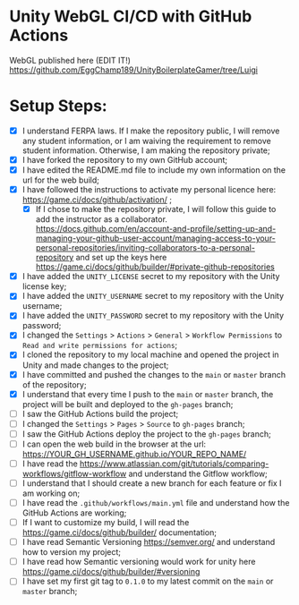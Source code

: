 # Unity WebGL CI/CD with GitHub Actions

WebGL published here (EDIT IT!) https://github.com/EggChamp189/UnityBoilerplateGamer/tree/Luigi

# Setup Steps:

- [x] I understand FERPA laws. If I make the repository public, I will remove any student information, or I am waiving the requirement to remove student information. Otherwise, I am making the repository private;
- [x] I have forked the repository to my own GitHub account;
- [x] I have edited the README.md file to include my own information on the url for the web build;
- [x] I have followed the instructions to activate my personal licence here: https://game.ci/docs/github/activation/ ;
    - [x] If I chose to make the repository private, I will follow this guide to add the instructor as a collaborator. https://docs.github.com/en/account-and-profile/setting-up-and-managing-your-github-user-account/managing-access-to-your-personal-repositories/inviting-collaborators-to-a-personal-repository and set up the keys here https://game.ci/docs/github/builder/#private-github-repositories
- [x] I have added the `UNITY_LICENSE` secret to my repository with the Unity license key;
- [x] I have added the `UNITY_USERNAME` secret to my repository with the Unity username;
- [x] I have added the `UNITY_PASSWORD` secret to my repository with the Unity password;
- [x] I changed the `Settings` > `Actions` > `General` > `Workflow Permissions` to `Read and write permissions for actions`;
- [x] I cloned the repository to my local machine and opened the project in Unity and made changes to the project;
- [x] I have committed and pushed the changes to the `main` or `master` branch of the repository;
- [x] I understand that every time I push to the `main` or `master` branch, the project will be built and deployed to the `gh-pages` branch;
- [ ] I saw the GitHub Actions build the project;
- [ ] I changed the `Settings` > `Pages` > `Source` to `gh-pages` branch;
- [ ] I saw the GitHub Actions deploy the project to the `gh-pages` branch;
- [ ] I can open the web build in the browser at the url: https://YOUR_GH_USERNAME.github.io/YOUR_REPO_NAME/
- [ ] I have read the https://www.atlassian.com/git/tutorials/comparing-workflows/gitflow-workflow and understand the Gitflow workflow;
- [ ] I understand that I should create a new branch for each feature or fix I am working on;
- [ ] I have read the `.github/workflows/main.yml` file and understand how the GitHub Actions are working;
- [ ] If I want to customize my build, I will read the https://game.ci/docs/github/builder/ documentation; 
- [ ] I have read Semantic Versioning https://semver.org/ and understand how to version my project;
- [ ] I have read how Semantic versioning would work for unity here https://game.ci/docs/github/builder/#versioning 
- [ ] I have set my first git tag to `0.1.0` to my latest commit on the `main` or `master` branch;
